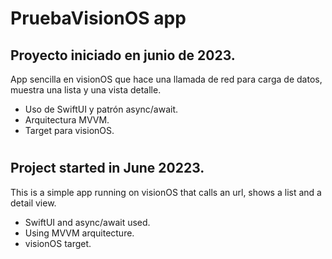 # PruebaVisionOS app

## Proyecto iniciado en junio de 2023.

App sencilla en visionOS que hace una llamada de red para carga de datos, muestra una lista y una vista detalle.

* Uso de SwiftUI y patrón async/await.
* Arquitectura MVVM.
* Target para visionOS.

#

## Project started in June 20223.

This is a simple app running on visionOS that calls an url, shows a list and a detail view.

* SwiftUI and async/await used.
* Using MVVM arquitecture.
* visionOS target.
